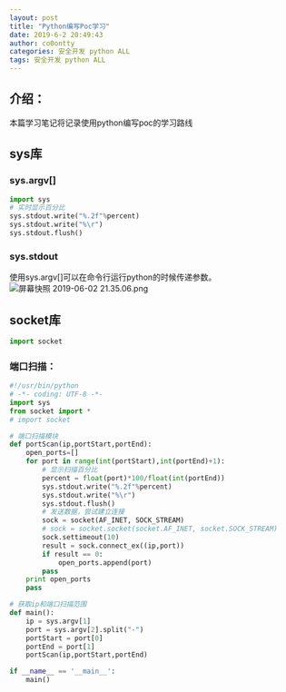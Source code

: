 ```yaml
---
layout: post
title: "Python编写Poc学习"
date: 2019-6-2 20:49:43
author: co0ontty
categories: 安全开发 python ALL
tags: 安全开发 python ALL 
---
```

## 介绍：
本篇学习笔记将记录使用python编写poc的学习路线
## sys库
### sys.argv[]
```python
import sys
# 实时显示百分比
sys.stdout.write("%.2f"%percent) 
sys.stdout.write("%\r")
sys.stdout.flush()
```
### sys.stdout
使用sys.argv[]可以在命令行运行python的时候传递参数。
![屏幕快照 2019-06-02 21.35.06.png](https://i.loli.net/2019/06/02/5cf3d0946417d50084.png)
## socket库
```python
import socket
```
### 端口扫描：
```python
#!/usr/bin/python
# -*- coding: UTF-8 -*-
import sys
from socket import *
# import socket

# 端口扫描模块
def portScan(ip,portStart,portEnd):
	open_ports=[]
	for port in range(int(portStart),int(portEnd)+1):
		# 显示扫描百分比
		percent = float(port)*100/float(int(portEnd))
		sys.stdout.write("%.2f"%percent)
		sys.stdout.write("%\r")
		sys.stdout.flush()
		# 发送数据，尝试建立连接
		sock = socket(AF_INET, SOCK_STREAM)
		# sock = socket.socket(socket.AF_INET, socket.SOCK_STREAM)
		sock.settimeout(10)
		result = sock.connect_ex((ip,port))
		if result == 0:
			open_ports.append(port)
		pass
	print open_ports
	pass

# 获取ip和端口扫描范围
def main():
	ip = sys.argv[1]
	port = sys.argv[2].split("-")
	portStart = port[0]
	portEnd = port[1]
	portScan(ip,portStart,portEnd)

if __name__ == '__main__':
	main()
```